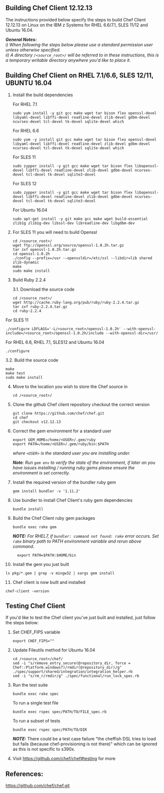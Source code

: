<!---PACKAGE:Chef Client--->
<!---DISTRO:SLES 12:12.12--->
<!---DISTRO:SLES 11:12.12--->
<!---DISTRO:RHEL 7.1:12.12--->
<!---DISTRO:RHEL 6.6:12.12--->
<!---DISTRO:Ubuntu 16.x:12.12--->

## Building Chef Client 12.12.13

The instructions provided below specify the steps to build Chef Client 12.12.13 on Linux on the IBM z Systems for RHEL 6.6/7.1, SLES 11/12 and Ubuntu 16.04.

_**General Notes:**_   
_i) When following the steps below please use a standard permission user unless otherwise specified._  
_ii) A directory `/<source_root>/` will be referred to in these instructions, this is a temporary writable directory anywhere you'd like to place it._


## Building Chef Client on RHEL 7.1/6.6, SLES 12/11, UBUNTU 16.04

1. Install the build dependencies

    For RHEL 7.1 
    ```
    sudo yum install -y git gcc make wget tar bison flex openssl-devel libyaml-devel libffi-devel readline-devel zlib-devel gdbm-devel ncurses-devel tcl-devel tk-devel sqlite-devel which
    ```
	
    For RHEL 6.6 
    ```
    sudo yum -y install git gcc make wget tar bison flex openssl-devel libyaml-devel libffi-devel readline-devel zlib-devel gdbm-devel ncurses-devel tcl-devel tk-devel sqlite-devel which	  
    ```
    
    For SLES 11
    ```
    sudo zypper install -y git gcc make wget tar bison flex libopenssl-devel libffi-devel readline-devel zlib-devel gdbm-devel ncurses-devel tcl-devel tk-devel sqlite3-devel	      
    ```

    For SLES 12
    ```
    sudo zypper install -y git gcc make wget tar bison flex libopenssl-devel libffi-devel readline-devel zlib-devel gdbm-devel ncurses-devel tcl-devel tk-devel sqlite3-devel
    ```
	
	For Ubuntu 16.04
	```
	sudo apt-get install -y git make gcc make wget build-essential zlib1g zlib1g-dev libssl-dev libreadline-dev libgdbm-dev
	```

2. For SLES 11 you will need to build Openssl  

    ```
    cd /<source_root>/
    wget ftp://openssl.org/source/openssl-1.0.2h.tar.gz
    tar zxf openssl-1.0.2h.tar.gz
    cd openssl-1.0.2h
    ./config --prefix=/usr --openssldir=/etc/ssl --libdir=lib shared zlib-dynamic
    make
    sudo make install
    ```
    
3. Build Ruby 2.2.4
   
   3.1. Download the source code
   ```
   cd /<source_root>/
   wget http://cache.ruby-lang.org/pub/ruby/ruby-2.2.4.tar.gz
   tar zxf ruby-2.2.4.tar.gz
   cd ruby-2.2.4
   ```
	
  For SLES 11
  ```
  ./configure LDFLAGS='-L/<source_root>/openssl-1.0.2h' --with-openssl-include=/<source_root>/openssl-1.0.2h/include --with-openssl-dir=/usr/
  ```
	  
  For RHEL 6.6, RHEL 7.1, SLES12 and Ubuntu 16.04
  ```
  ./configure
  ```

   3.2. Build the source code
   ```
   make
   make test	  
   sudo make install
   ```
	
4. Move to the location you wish to store the Chef source in

    ```
    cd /<source_root>/
    ```

5. Clone the github Chef client repository checkout the correct version

    ```
    git clone https://github.com/chef/chef.git
    cd chef
    git checkout v12.12.13
    ```

6. Correct the gem environment for a standard user

    ```
    export GEM_HOME=/home/<USER>/.gem/ruby
    export PATH=/home/<USER>/.gem/ruby/bin:$PATH
    ``` 

    _where `<USER>` is the standard user you are installing under._
       
   _**Note**: Run ```gem env``` to verify the state of the environment, if later on you have issues installing / running ruby gems please ensure the environment is set correctly._
	
7. Install the required version of the bundler ruby gem

   ```
   gem install bundler -v '1.11.2'
   ```
	
8. Use bundler to install Chef Client's ruby gem dependencies

   ```
   bundle install
   ```

9. Build the Chef Client ruby gem packages

   ```
   bundle exec rake gem
   ```

   _**NOTE:** For RHEL7, if ```bundler: command not found: rake``` error occurs. Set ```rake``` binary path to PATH environment variable and rerun above command._

    ```
      export PATH=$PATH:$HOME/bin
    ```

10. Install the gem you just built

   ```
   ls pkg/*.gem | grep -v mingw32 | xargs gem install
   ```    
   
11. Chef client is now built and installed 

   ```
   chef-client -version
   ```    
   
## Testing Chef Client

If you'd like to test the Chef client you've just built and installed, just follow the steps below:

1. Set CHEF_FIPS variable
	
	```
	export CHEF_FIPS=""
	```

2. Update Fileutils method for Ubuntu 16.04

	```
	cd /<source_root>/chef/
	sed -i "s/remove_entry_secure(@repository_dir, force = Chef::Platform.windows?)/rmdir(@repository_dir)/g" ./spec/support/shared/integration/integration_helper.rb
	sed -i "s/rm_r/rmdir/g" ./spec/functional/run_lock_spec.rb
	```

3. Run the test suite
   	
   ```
   bundle exec rake spec
   ```
   
   To run a single test file
   ```  
   bundle exec rspec spec/PATH/TO/FILE_spec.rb
   ```  
   To run a subset of tests
   ```
   bundle exec rspec spec/PATH/TO/DIR
   ```
   
   _**NOTE:**_
   There could be a test case failure "the cheffish DSL tries to load but fails (because chef-provisioning is not there)" which can be ignored as this is not specific to s390x.


4. Visit https://github.com/chef/chef#testing for more   

## References:

https://github.com/chef/chef.git
